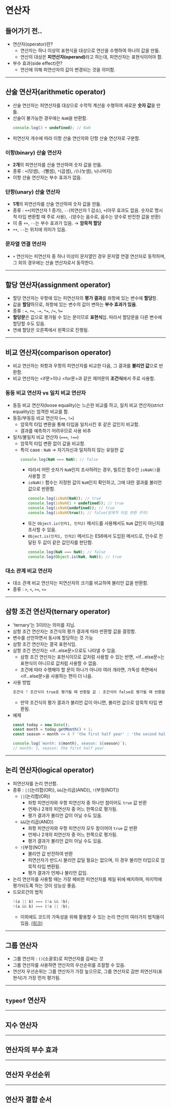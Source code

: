 # 연산자
## 들어가기 전..
- 연산자(operator)란?
  - 연산자는 하나 이상의 표현식을 대상으로 연산을 수행하여 하나의 값을 만듦.
  - 연산의 대상은 <b>피연산자(operand)</b>라고 하는데, 피연산자는 표현식이어야 함.
- 부수 효과(side effect)란?
  - 연산에 의해 피연산자의 값이 변경되는 것을 의미함.

___
## 산술 연산자(arithmetic operator)
- 산술 연산자는 피연산자를 대상으로 수학적 계산을 수행하여 새로운 <b>숫자 값</b>을 만듦.
- 산술이 불가능한 경우에는 `NaN`을 반환함.
  ```js
  console.log(3 + undefined); // NaN
  ```
- 피연산자 개수에 따라 이항 산술 연산자와 단항 산술 연산자로 구분함.

### 이항(binary) 산술 연산자
- <b>2개</b>의 피연산자를 산술 연산하여 숫자 값을 만듦.
- 종류 : `+`(덧셈), `-`(뺄셈), `*`(곱셈), `/`(나눗셈), `%`(나머지)
- 이항 산술 연산자는 부수 효과가 없음.

### 단항(unary) 산술 연산자
- <b>1개</b>의 피연산자를 산술 연산하여 숫자 값을 만듦.
- 종류 : `++`(피연산자 1 증가), `--`(피연산자 1 감소), `+`(아무 효과도 없음. 숫자로 명시적 타입 변환할 때 주로 사용), `-`(양수는 음수로, 음수는 양수로 반전한 값을 반환)
- 이 중 `++`, `--`는 부수 효과가 있음. → <b>암묵적 할당</b>
- `++`, `--`는 위치에 의미가 있음.

### 문자열 연결 연산자
- `+` 연산자는 피연산자 중 하나 이상이 문자열인 경우 문자열 연결 연산자로 동작하며, 그 외의 경우에는 산술 연산자로서 동작한다.

___
## 할당 연산자(assignment operator)
- 할당 연산자는 우항에 있는 피연산자의 <b>평가 결과</b>를 좌항에 있는 변수에 <b>할당</b>함.
- 값을 <b>할당</b>하므로, 좌항에 있는 변수의 값이 변하는 <b>부수 효과가 있음</b>.
- 종류 : `=`, `+=`, `-=`, `*=`, `/=`, `%=`
- <b>할당문</b>은 값으로 평가될 수 있는 문이므로 <b>표현식</b>임. 따라서 할당문을 다른 변수에 할당할 수도 있음.
- 연쇄 할당은 오른쪽에서 왼쪽으로 진행됨.

___
## 비교 연산자(comparison operator)
- 비교 연산자는 좌항과 우항의 피연산자를 비교한 다음, 그 결과를 <b>불리언 값</b>으로 반환함.
- 비교 연산자는 &lt;if문&gt;이나 &lt;for문&gt;과 같은 제어문의 <b>조건식</b>에서 주로 사용함.

### 동등 비교 연산자 vs 일치 비교 연산자
- 동등 비교 연산자(loose equality)는 느슨한 비교를 하고, 일치 비교 연산자(strict equality)는 엄격한 비교를 함.
- 동등/부동등 비교 연산자 (`==`, `!=`)
  - 암묵적 타입 변환을 통해 타입을 일치시킨 후 같은 값인지 비교함.
  - 결과를 예측하기 어려우므로 사용 비추
- 일치/불일치 비교 연산자 (`===`, `!==`)
  - 암묵적 타입 변환 없이 값을 비교함.
  - 특이 case : `NaN` → 자기자신과 일치하지 않는 유일한 값
    ```js
    console.log(NaN === NaN); // false
    ```
    - 따라서 어떤 숫자가 `NaN`인지 조사하려는 경우, 빌트인 함수인 `isNaN()`을 사용할 것
    - `isNaN()` 함수는 지정한 값이 `NaN`인지 확인하고, 그에 대한 결과를 불리언 값으로 반환함.
      ```js
      console.log(isNaN(NaN)); // true
      console.log(isNaN(1 + undefined)); // true
      console.log(isNaN(undefined)); // true
      console.log(isNaN(true)); // false(암묵적 타입 변환 주의)
      ```
    - 또는 `Object.is(인자1, 인자2)` 메서드를 사용해서도 `NaN` 값인지 아닌지를 조사할 수 있음.
    - `Object.is(인자1, 인자2)` 메서드는 ES6에서 도입된 메서드로, 인수로 전달된 두 값이 같은 값인지를 판단함.
      ```js
      console.log(NaN === NaN); // false
      console.log(Object.is(NaN, NaN)); // true
      ```

### 대소 관계 비교 연산자
- 대소 관계 비교 연산자는 피연산자의 크기를 비교하여 불리언 값을 반환함.
- 종류 : `>`, `<`, `>=`, `<=`

___
## 삼항 조건 연산자(ternary operator)
- 'ternary'는 3이라는 의미를 지님.
- 삼항 조건 연산자는 조건식의 평가 결과게 따라 반환할 값을 결정함.
- 변수를 선언하면서 동시에 할당하는 것 가능
- 삼항 조건 연산자는 결국 표현식임.
- 삼항 조건 연산자는 &lt;if...else문&gt;으로도 나타낼 수 있음.
  - 삼항 조건 연산자는 표현식이므로 값처럼 사용할 수 있는 반면, &lt;if...else문&gt;는 표현식이 아니므로 값처럼 사용할 수 없음.
  - 조건에 따라 수행해야 할 문이 하나가 아니라 여러 개라면, 가독성 측면에서 &lt;if...else문&gt;을 사용하는 편이 더 나음.
- 사용 방법
  ```js
  조건식 ? 조건식이 true로 평가될 때 반환할 값 : 조건식이 false로 평가될 때 반환할 값
  ```
  - 만약 조건식의 평가 결과가 불리언 값이 아니면, 불리언 값으로 암묵적 타입 변환됨.
- 예제
  ```js
  const today = new Date();
  const month = today.getMonth() + 1;
  const season = month <= 6 ? 'the first half year' : 'the second half year';

  console.log(`month: ${month}, season: ${season}`);
  // month: 1, season: the first half year
  ```

___
## 논리 연산자(logical operator)
- 피연산자를 논리 연산함.
- 종류 : `||`(논리합(OR)), `&&`(논리곱(AND)), `!`(부정(NOT))
  - `||`(논리합(OR))
    - 좌항 피연산자와 우항 피연산자 중 하나만 참이어도 `true` 값 반환
    - 언제나 2개의 피연산자 중 어느 한쪽으로 평가됨.
    - 평가 결과가 불리언 값이 아닐 수도 있음.
  - `&&`(논리곱(AND))
    - 좌항 피연산자와 우항 피연산자 모두 참이어야 `true` 값 반환
    - 언제나 2개의 피연산자 중 어느 한쪽으로 평가됨.
    - 평가 결과가 불리언 값이 아닐 수도 있음.
  - `!`(부정(NOT))
    - 불리언 값 반전하여 반환
    - 피연산자가 반드시 불리언 값일 필요는 없으며, 이 경우 불리언 타입으로 암묵적 타입 변환됨.
    - 평가 결과가 언제나 불리언 값임.
- 논리 연산자를 사용할 때는 가장 헤비한 피연산자를 제일 뒤에 배치하여, 마지막에 평가되도록 하는 것이 성능상 좋음.
- 드모르간의 법칙
  ```js
  !(a || b) === (!a && !b);
  !(a && b) === (!a || !b);
  ```
  - 이외에도 코드의 가독성을 위해 활용할 수 있는 논리 연산의 여러가지 법칙들이 있음. [(링크)](https://helloworldjavascript.net/pages/150-boolean.html)

___
## 그룹 연산자
- 그룹 연산자 : `()`(소괄호)로 피연산자를 감싸는 것
- 그룹 연산자를 사용하면 연산자의 우선순위를 조절할 수 있음.
- 연산자 우선순위는 그룹 연산자가 가장 높으므로, 그룹 연산자로 감싼 피연산자(표현식)가 가장 먼저 평가됨.

___
## `typeof` 연산자

___
## 지수 연산자

___
## 연산자의 부수 효과

___
## 연산자 우선순위

___
## 연산자 결합 순서

